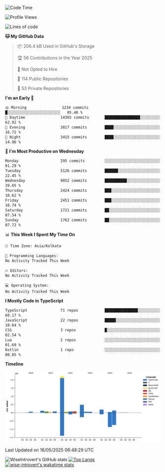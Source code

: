 <!--START_SECTION:waka-->
![Code Time](http://img.shields.io/badge/Code%20Time-2%2C332%20hrs%202%20mins-blue)

![Profile Views](http://img.shields.io/badge/Profile%20Views-0-blue)

![Lines of code](https://img.shields.io/badge/From%20Hello%20World%20I%27ve%20Written-3.8%20million%20lines%20of%20code-blue)

**🐱 My GitHub Data** 

> 📦 206.4 kB Used in GitHub's Storage 
 > 
> 🏆 56 Contributions in the Year 2025
 > 
> 🚫 Not Opted to Hire
 > 
> 📜 114 Public Repositories 
 > 
> 🔑 53 Private Repositories 
 > 
**I'm an Early 🐤** 

```text
🌞 Morning                1234 commits        █░░░░░░░░░░░░░░░░░░░░░░░░   05.40 % 
🌆 Daytime                14365 commits       ████████████████░░░░░░░░░   62.92 % 
🌃 Evening                3817 commits        ████░░░░░░░░░░░░░░░░░░░░░   16.72 % 
🌙 Night                  3415 commits        ████░░░░░░░░░░░░░░░░░░░░░   14.96 % 
```
📅 **I'm Most Productive on Wednesday** 

```text
Monday                   295 commits         ░░░░░░░░░░░░░░░░░░░░░░░░░   01.29 % 
Tuesday                  5126 commits        ██████░░░░░░░░░░░░░░░░░░░   22.45 % 
Wednesday                9052 commits        ██████████░░░░░░░░░░░░░░░   39.65 % 
Thursday                 2424 commits        ███░░░░░░░░░░░░░░░░░░░░░░   10.62 % 
Friday                   2451 commits        ███░░░░░░░░░░░░░░░░░░░░░░   10.74 % 
Saturday                 1721 commits        ██░░░░░░░░░░░░░░░░░░░░░░░   07.54 % 
Sunday                   1762 commits        ██░░░░░░░░░░░░░░░░░░░░░░░   07.72 % 
```


📊 **This Week I Spent My Time On** 

```text
🕑︎ Time Zone: Asia/Kolkata

💬 Programming Languages: 
No Activity Tracked This Week

🔥 Editors: 
No Activity Tracked This Week

💻 Operating System: 
No Activity Tracked This Week
```

**I Mostly Code in TypeScript** 

```text
TypeScript               71 repos            ███████████████░░░░░░░░░░   60.17 % 
JavaScript               22 repos            █████░░░░░░░░░░░░░░░░░░░░   18.64 % 
CSS                      3 repos             █░░░░░░░░░░░░░░░░░░░░░░░░   02.54 % 
Lua                      2 repos             ░░░░░░░░░░░░░░░░░░░░░░░░░   01.69 % 
Kotlin                   1 repo              ░░░░░░░░░░░░░░░░░░░░░░░░░   00.85 % 
```



**Timeline**

![Lines of Code chart](https://raw.githubusercontent.com/wise-introvert/wise-introvert/master/assets/bar_graph.png)


 Last Updated on 16/05/2025 06:48:29 UTC
<!--END_SECTION:waka-->

![WiseIntrovert's GitHub stats](https://github-readme-stats.vercel.app/api?username=wise-introvert&count_private=true&show_icons=true)
[![Top Langs](https://github-readme-stats.vercel.app/api/top-langs/?username=wise-introvert&langs_count=10)](https://github.com/anuraghazra/github-readme-stats)
[![wise-introvert's wakatime stats](https://github-readme-stats.vercel.app/api/wakatime?username=wiseintrovert)](https://github.com/anuraghazra/github-readme-stats)

